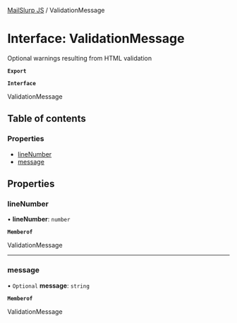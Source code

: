 [MailSlurp JS](../README.md) / ValidationMessage

# Interface: ValidationMessage

Optional warnings resulting from HTML validation

**`Export`**

**`Interface`**

ValidationMessage

## Table of contents

### Properties

- [lineNumber](ValidationMessage.md#linenumber)
- [message](ValidationMessage.md#message)

## Properties

### lineNumber

• **lineNumber**: `number`

**`Memberof`**

ValidationMessage

___

### message

• `Optional` **message**: `string`

**`Memberof`**

ValidationMessage
